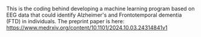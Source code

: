 This is the coding behind developing a machine learning program based on EEG data that could identify Alzheimer's and Frontotemporal dementia (FTD) in individuals. The preprint paper is here: https://www.medrxiv.org/content/10.1101/2024.10.03.24314841v1
